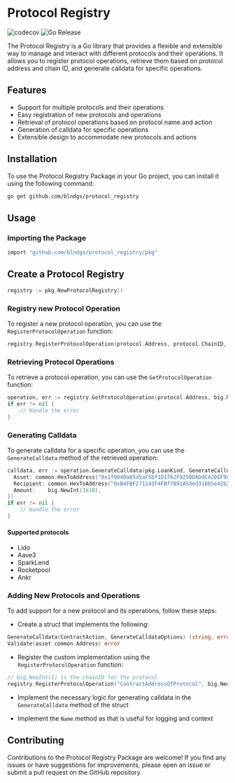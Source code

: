# Protocol Registry

![codecov](https://codecov.io/gh/blndgs/protocol_registry/graph/badge.svg?token=O42114OGRQ)
![Go Release](https://img.shields.io/github/v/release/blndgs/protocol_registry?logo=go)

The Protocol Registry is a Go library that provides a flexible and extensible
way to manage and interact with different protocols and their operations.
It allows you to register protocol operations, retrieve them based on protocol
address and chain ID, and generate calldata for specific operations.

## Features

- Support for multiple protocols and their operations
- Easy registration of new protocols and operations
- Retrieval of protocol operations based on protocol name and action
- Generation of calldata for specific operations
- Extensible design to accommodate new protocols and actions

## Installation

To use the Protocol Registry Package in your Go project, you can install it
using the following command:

```sh
go get github.com/blndgs/protocol_registry
```

## Usage

### Importing the Package

```sh
import "github.com/blndgs/protocol_registry/pkg"
```

## Create a Protocol Registry

```go
registry := pkg.NewProtocolRegistry()
```

### Registry new Protocol Operation

To register a new protocol operation, you can use the
`RegisterProtocolOperation` function:

```go
registry.RegisterProtocolOperation(protocol.Address, protocol.ChainID, implementationStruct)
```

### Retrieving Protocol Operations

To retrieve a protocol operation, you can use the `GetProtocolOperation` function:

```go
operation, err := registry.GetProtocolOperation(protocol.Address, big.NewInt(1))
if err != nil {
    // Handle the error
}
```

### Generating Calldata

To generate calldata for a specific operation, you can use the
`GenerateCalldata` method of the retrieved operation:

```go
calldata, err := operation.GenerateCalldata(pkg.LoanKind, GenerateCalldataOptions{
  Asset: common.HexToAddress("0x1f9840a85d5aF5bf1D1762F925BDADdC4201F984"),
  Recipient: common.HexToAddress("0xB4FBF271143F4FBf7B91A5ded31805e42b2208d6"),
  Amount:    big.NewInt(1e18),
})
if err != nil {
    // Handle the error
}
```

#### Supported protocols

- Lido
- Aave3
- SparkLend
- Rocketpool
- Ankr

### Adding New Protocols and Operations

To add support for a new protocol and its operations, follow these steps:

- Create a struct that implements the following:

```go
GenerateCalldata(ContractAction, GenerateCalldataOptions) (string, error)
Validate(asset common.Address) error
```

- Register the custom implementation using the `RegisterProtocolOperation` function:

```go
// big.NewInt(1) is the chainID for the protocol
registry.RegisterProtocolOperation("ContractAddressOfProtocol", big.NewInt(1), implementationStruct)
```

- Implement the necessary logic for generating calldata in the `GenerateCalldata`
  method of the struct

- Implement the `Name` method as that is useful for logging and context

## Contributing

Contributions to the Protocol Registry Package are welcome! If you find
any issues or have suggestions for improvements, please open an issue or
submit a pull request on the GitHub repository.

